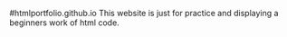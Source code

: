 #htmlportfolio.github.io
This website is just for practice and displaying a beginners work of html code.
